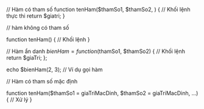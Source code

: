 // Hàm có tham số
    function tenHam($thamSo1, $thamSo2, ) {
    // Khối lệnh thực thi
    return $giatri;
}

// hàm không có tham số

function tenHam() {
    // Khối lệnh
}

// Hàm ẩn danh 
$bienHam = function($thamSo1, $thamSo2) {
    // Khối lệnh
    return $giaTri;
};

echo $bienHam(2, 3); // Ví dụ gọi hàm

// Hàm có tham số mặc định

function tenHam($thamSo1 = giaTriMacDinh, $thamSo2 = giaTriMacDinh, ...) {
    // Xử lý
}
